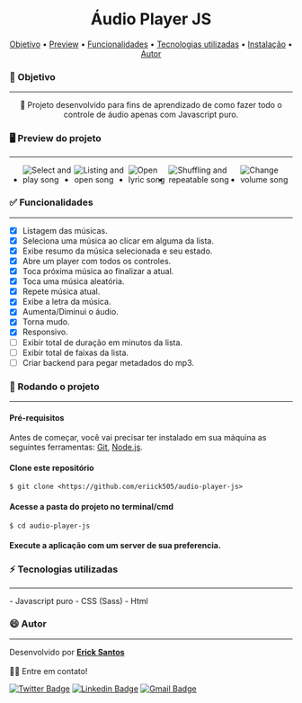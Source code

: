 <h1 align="center">Áudio Player JS</h1>

<p align="center">
 <a href="#objetivo">Objetivo</a> •
 <a href="#preview">Preview</a> •
 <a href="#funcionalidades">Funcionalidades</a> • 
 <a href="#tecnologias">Tecnologias utilizadas</a> • 
 <a href="#instalacao">Instalação</a> • 
 <a href="#autor">Autor</a>
</p>

<h3 id="objetivo">🔖 Objetivo</h3>
<hr />
<p align="center">🚀 Projeto desenvolvido para fins de aprendizado de como fazer todo o controle de áudio apenas com Javascript puro.</p>

<h3 id="preview">🖥️ Preview do projeto</h3>
<hr />

<ul style="display: flex;">
  <li><img alt="Select and play song" src="https://raw.githubusercontent.com/eriick505/audio-player-js/main/screenshots/change-volume.gif" /></li>
  <li><img alt="Listing and open song" src="listin-and-open.gif" /></li>
  <li><img alt="Open lyric song" src="open-lyrics.gif" /></li>
  <li><img alt="Shuffling and repeatable song" src="shuffling-and-repeatable.gif" /></li>
  <li><img alt="Change volume song" src="change-volume.gif" /></li>
</ul>

<h3 id="funcionalidades">✅ Funcionalidades</h3>
<hr />

- [x] Listagem das músicas.
- [x] Seleciona uma música ao clicar em alguma da lista.
- [x] Exibe resumo da música selecionada e seu estado.
- [x] Abre um player com todos os controles.
- [x] Toca próxima música ao finalizar a atual.
- [x] Toca uma música aleatória.
- [x] Repete música atual.
- [x] Exibe a letra da música.
- [x] Aumenta/Diminui o áudio.
- [x] Torna mudo.
- [x] Responsivo.
- [ ] Exibir total de duração em minutos da lista.
- [ ] Exibir total de faixas da lista.
- [ ] Criar backend para pegar metadados do mp3.

<h3 id="instalacao">🎲 Rodando o projeto</h3>
<hr />

#### Pré-requisitos

Antes de começar, você vai precisar ter instalado em sua máquina as seguintes ferramentas:
[Git](https://git-scm.com), [Node.js](https://nodejs.org/en/).

#### Clone este repositório

`$ git clone <https://github.com/eriick505/audio-player-js>`

#### Acesse a pasta do projeto no terminal/cmd

`$ cd audio-player-js`

#### Execute a aplicação com um server de sua preferencia.

<h3 id="tecnologias">⚡ Tecnologias utilizadas</h3>
<hr />
- Javascript puro
- CSS (Sass)
- Html

<h3 id="autor">😄 Autor</h3>
<hr />

Desenvolvido por <a href="https://github.com/eriick505/"><b>Erick Santos</b></a>  
<br /> 👋🏽 Entre em contato!

[![Twitter Badge](https://img.shields.io/badge/-@eriick505-d8226b?style=flat-square&labelColor=fcb153&logo=instagram&logoColor=white&link=http://instagram.com/eriick505)](http://instagram.com/eriick505) [![Linkedin Badge](https://img.shields.io/badge/-Erick-blue?style=flat-square&logo=Linkedin&logoColor=white&link=https://www.linkedin.com/in/eriick505/)](https://www.linkedin.com/in/eriick505/)
[![Gmail Badge](https://img.shields.io/badge/-santoserick9@gmail.com-c14438?style=flat-square&logo=Gmail&logoColor=white&link=mailto:santoserick9@gmail.com)](mailto:santoserick9@gmail.com)
